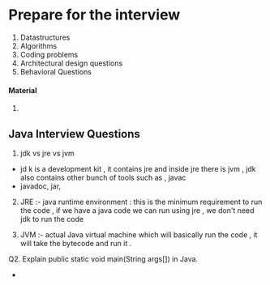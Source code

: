# Prepare for the interview 


1. Datastructures
2. Algorithms
3. Coding problems
4. Architectural design questions
5. Behavioral Questions



#### Material
1. [](https://github.com/sandeepnegi1996/coding-interview-university)


## Java Interview Questions 

1. jdk vs jre vs jvm
- jd k is a development kit , it contains jre and inside jre there is jvm , jdk also contains other bunch of tools such as , javac
- javadoc, jar,

2. JRE :- java runtime environment : this is the minimum requirement to run the code , if we have a java code we can run using jre , we don't need 
  jdk to run the code
  
3. JVM :- actual Java virtual machine which will basically run the code , it will take the bytecode and run it .

Q2. Explain public static void main(String args[]) in Java.

- 
